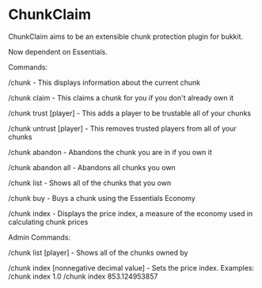 ChunkClaim
==========

ChunkClaim aims to be an extensible chunk protection plugin for bukkit.

Now dependent on Essentials.

Commands:

/chunk - This displays information about the current chunk

/chunk claim - This claims a chunk for you if you don't already own it

/chunk trust [player] - This adds a player to be trustable all of your chunks

/chunk untrust [player] - This removes trusted players from all of your chunks

/chunk abandon - Abandons the chunk you are in if you own it

/chunk abandon all - Abandons all chunks you own

/chunk list - Shows all of the chunks that you own

/chunk buy - Buys a chunk using the Essentials Economy

/chunk index - Displays the price index, a measure of the economy used in calculating chunk prices

Admin Commands:

/chunk list [player] - Shows all of the chunks owned by <player>

/chunk index [nonnegative decimal value] - Sets the price index. Examples: /chunk index 1.0 /chunk index 853.124953857

